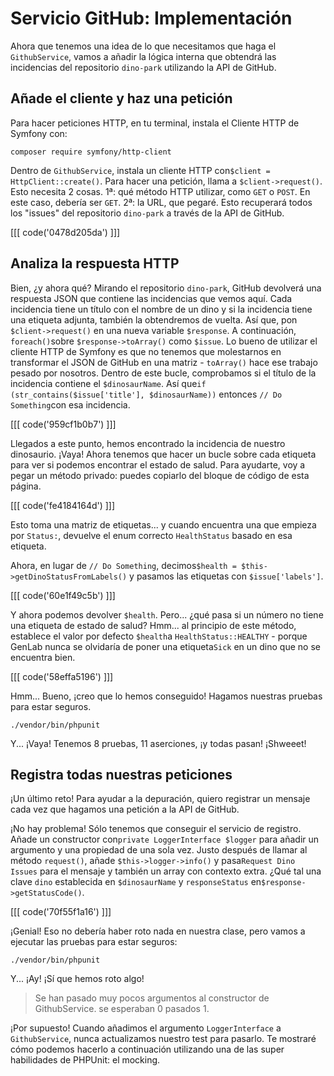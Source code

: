# Servicio GitHub: Implementación

Ahora que tenemos una idea de lo que necesitamos que haga el `GithubService`, vamos a añadir la lógica interna que obtendrá las incidencias del repositorio `dino-park` utilizando la API de GitHub.

## Añade el cliente y haz una petición

Para hacer peticiones HTTP, en tu terminal, instala el Cliente HTTP de Symfony con:

```terminal
composer require symfony/http-client
```

Dentro de `GithubService`, instala un cliente HTTP con`$client = HttpClient::create()`. Para hacer una petición, llama a `$client->request()`. Esto necesita 2 cosas. 1ª: qué método HTTP utilizar, como `GET` o `POST`. En este caso, debería ser `GET`. 2ª: la URL, que pegaré. Esto recuperará todos los "issues" del repositorio `dino-park` a través de la API de GitHub.

[[[ code('0478d205da') ]]]

## Analiza la respuesta HTTP

Bien, ¿y ahora qué? Mirando el repositorio `dino-park`, GitHub devolverá una respuesta JSON que contiene las incidencias que vemos aquí. Cada incidencia tiene un título con el nombre de un dino y si la incidencia tiene una etiqueta adjunta, también la obtendremos de vuelta. Así que, pon `$client->request()` en una nueva variable `$response`. A continuación, `foreach()`sobre `$response->toArray()` como `$issue`. Lo bueno de utilizar el cliente HTTP de Symfony es que no tenemos que molestarnos en transformar el JSON de GitHub en una matriz - `toArray()` hace ese trabajo pesado por nosotros. Dentro de este bucle, comprobamos si el título de la incidencia contiene el `$dinosaurName`. Así que`if (str_contains($issue['title'], $dinosaurName))` entonces `// Do Something`con esa incidencia.

[[[ code('959cf1b0b7') ]]]

Llegados a este punto, hemos encontrado la incidencia de nuestro dinosaurio. ¡Vaya! Ahora tenemos que hacer un bucle sobre cada etiqueta para ver si podemos encontrar el estado de salud. Para ayudarte, voy a pegar un método privado: puedes copiarlo del bloque de código de esta página.

[[[ code('fe4184164d') ]]]

Esto toma una matriz de etiquetas... y cuando encuentra una que empieza por `Status:`, devuelve el enum correcto `HealthStatus` basado en esa etiqueta.

Ahora, en lugar de `// Do Something`, decimos`$health = $this->getDinoStatusFromLabels()` y pasamos las etiquetas con `$issue['labels']`.

[[[ code('60e1f49c5b') ]]]

Y ahora podemos devolver `$health`. Pero... ¿qué pasa si un número no tiene una etiqueta de estado de salud? Hmm... al principio de este método, establece el valor por defecto `$health`a `HealthStatus::HEALTHY` - porque GenLab nunca se olvidaría de poner una etiqueta`Sick` en un dino que no se encuentra bien.

[[[ code('58effa5196') ]]]

Hmm... Bueno, ¡creo que lo hemos conseguido! Hagamos nuestras pruebas para estar seguros.

```terminal
./vendor/bin/phpunit
```

Y... ¡Vaya! Tenemos 8 pruebas, 11 aserciones, ¡y todas pasan! ¡Shweeet!

## Registra todas nuestras peticiones

¡Un último reto! Para ayudar a la depuración, quiero registrar un mensaje cada vez que hagamos una petición a la API de GitHub.

¡No hay problema! Sólo tenemos que conseguir el servicio de registro. Añade un constructor con`private LoggerInterface $logger` para añadir un argumento y una propiedad de una sola vez. Justo después de llamar al método `request()`, añade `$this->logger->info()` y pasa`Request Dino Issues` para el mensaje y también un array con contexto extra. ¿Qué tal una clave `dino` establecida en `$dinosaurName` y `responseStatus` en`$response->getStatusCode()`.

[[[ code('70f55f1a16') ]]]

¡Genial! Eso no debería haber roto nada en nuestra clase, pero vamos a ejecutar las pruebas para estar seguros:

```terminal-silent
./vendor/bin/phpunit
```

Y... ¡Ay! ¡Sí que hemos roto algo!

> Se han pasado muy pocos argumentos al constructor de GithubService. se esperaban 0 pasados 1.

¡Por supuesto! Cuando añadimos el argumento `LoggerInterface` a `GithubService`, nunca actualizamos nuestro test para pasarlo. Te mostraré cómo podemos hacerlo a continuación utilizando una de las super habilidades de PHPUnit: el mocking.

